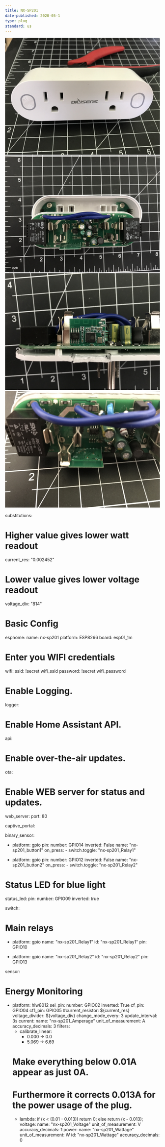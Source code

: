 ```yaml
---
title: NX-SP201
date-published: 2020-05-1
type: plug
standard: us
---
```


![alt text](/assets/images/NX-SP201-Smart-Plug/IMG_0642.jpg "Closed Front View")
![alt text](/assets/images/NX-SP201-Smart-Plug/IMG_0643.jpg "Opened Full View")
![alt text](/assets/images/NX-SP201-Smart-Plug/IMG_0644.jpg "Opened Top 8266 Chip")
![alt text](/assets/images/NX-SP201-Smart-Plug/IMG_0645.jpg "Opened Bottom 8266 Chip")

substitutions:
  # Higher value gives lower watt readout
  current_res: "0.002452"
  # Lower value gives lower voltage readout
  voltage_div: "814"

# Basic Config
esphome:
  name: nx-sp201
  platform: ESP8266
  board: esp01_1m

# Enter you WIFI credentials
wifi:
  ssid: !secret wifi_ssid
  password: !secret wifi_password

# Enable Logging.
logger:

# Enable Home Assistant API.
api:

# Enable over-the-air updates.
ota:

# Enable WEB server for status and updates.
web_server:
  port: 80

captive_portal:

binary_sensor:
  - platform: gpio
    pin:
      number: GPIO14
      inverted: False
    name: "nx-sp201_button1"
    on_press:
        - switch.toggle: "nx-sp201_Relay1"

  - platform: gpio
    pin:
      number: GPIO12
      inverted: False
    name: "nx-sp201_button2"
    on_press:
        - switch.toggle: "nx-sp201_Relay2"

# Status LED for blue light
status_led:
    pin:
      number: GPIO09
      inverted: true

switch:
# Main relays
  - platform: gpio
    name: "nx-sp201_Relay1"
    id: "nx-sp201_Relay1"
    pin: GPIO10

  - platform: gpio
    name: "nx-sp201_Relay2"
    id: "nx-sp201_Relay2"
    pin: GPIO13
  
sensor:
# Energy Monitoring
  - platform: hlw8012
    sel_pin:
      number: GPIO02
      inverted: True
    cf_pin: GPIO04
    cf1_pin: GPIO05
    #current_resistor: ${current_res}
    voltage_divider: ${voltage_div}
    change_mode_every: 3
    update_interval: 3s 
    current:
      name: "nx-sp201_Amperage"
      unit_of_measurement: A
      accuracy_decimals: 3
      filters:
      - calibrate_linear:
          - 0.000 -> 0.0
          - 5.069 -> 6.69   
      # Make everything below 0.01A appear as just 0A.
      # Furthermore it corrects 0.013A for the power usage of the plug.
      - lambda: if (x < (0.01 - 0.013)) return 0; else return (x - 0.013);
    voltage:
      name: "nx-sp201_Voltage"
      unit_of_measurement: V
      accuracy_decimals: 1
    power:
      name: "nx-sp201_Wattage"
      unit_of_measurement: W
      id: "nx-sp201_Wattage"
      accuracy_decimals: 0
